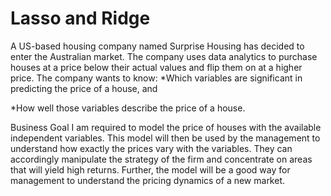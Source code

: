 # Lasso and Ridge
A US-based housing company named Surprise Housing has decided to enter the Australian market. 
The company uses data analytics to purchase houses at a price below their actual values and flip them on at a higher price.
The company wants to know:
*Which variables are significant in predicting the price of a house, and

*How well those variables describe the price of a house.
 
Business Goal 
I am required to model the price of houses with the available independent variables. 
This model will then be used by the management to understand how exactly the prices vary with the variables. 
They can accordingly manipulate the strategy of the firm and concentrate on areas that will yield high returns. 
Further, the model will be a good way for management to understand the pricing dynamics of a new market.
